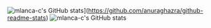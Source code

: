 ![mlanca-c's GitHub stats](https://github-readme-stats.vercel.app/api?username=mlanca-c)](https://github.com/anuraghazra/github-readme-stats)
![mlanca-c's GitHub stats](https://github-readme-stats.vercel.app/api?username=mlanca-c&show_icons=true)
